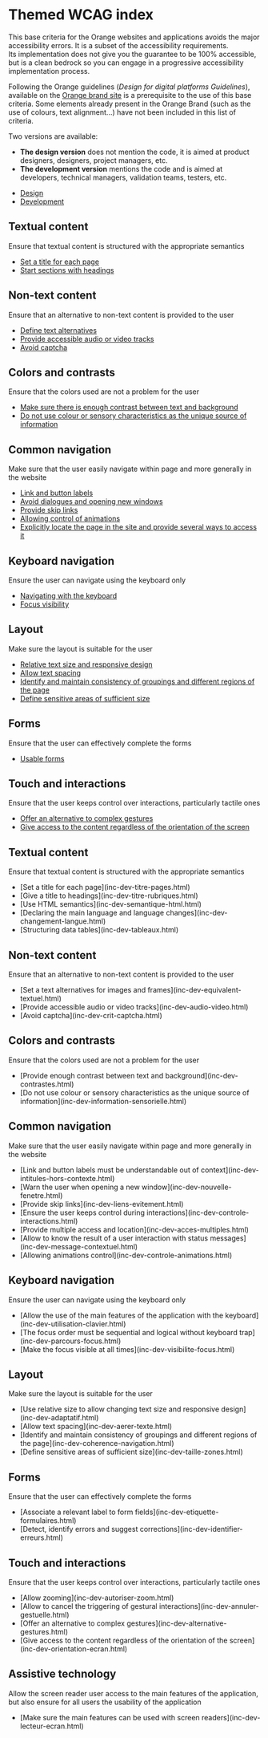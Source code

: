 # Themed WCAG index

<script>$(document).ready(function () {
    setBreadcrumb([{"label":"Themed WCAG index"}]);
    addSubMenu([
        {
            "label":"Design", "url":"", "expanded":false, "itemsQuery":"#incontournables-concepteurs h2", "className": "menuitem-conception",
            "onExpand": function () {
                $("#incontournables-concepteurs-tab").tab("show");
            }
        },
        {
            "label":"Development", "url":"", "expanded":false, "itemsQuery":"#incontournables-developpeurs h2", "className": "menuitem-development",
            "onExpand": function () {
                $("#incontournables-developpeurs-tab").tab("show");
            }
        }
    ]);
    $("#incontournables-concepteurs-tab").on("click", function() {
        expandCollapse($("#left-navigation .menuitem-conception"));
    })
    $("#incontournables-developpeurs-tab").on("click", function() {
        expandCollapse($("#left-navigation .menuitem-development"));
    })
    if (window.location.hash == "#dev") {
        $("#incontournables-developpeurs-tab").trigger("click");
    }
});</script>

<span data-menuitem="incontournables"></span>

This base criteria for the Orange websites and applications avoids the major accessibility errors. It is a subset of the accessibility requirements.   
Its implementation does not give you the guarantee to be 100% accessible, but is a clean bedrock so you can engage in a progressive accessibility implementation process.

Following the Orange guidelines (<cite>Design for digital platforms Guidelines</cite>), available on the [Orange brand site](http://design.orange.com/) is a prerequisite to the use of this base criteria. 
Some elements already present in the Orange Brand (such as the use of colours, text alignment...) have not been included in this list of criteria.

Two versions are available:
- **The design version** does not mention the code, it is aimed at product designers, designers, project managers, etc.
- **The development version** mentions the code and is aimed at developers, technical managers, validation teams, testers, etc.

<ul class="nav nav-tabs" role="tablist">
<li class="nav-item">
<a class="nav-link active" id="incontournables-concepteurs-tab" data-toggle="tab" href="#incontournables-concepteurs" role="tab" aria-controls="incontournables-concepteurs" aria-selected="true">Design</a>
</li>
<li class="nav-item">
<a class="nav-link" id="incontournables-developpeurs-tab" data-toggle="tab" href="#incontournables-developpeurs" role="tab" aria-controls="incontournables-developpeurs" aria-selected="false">Development</a>
</li>
</ul><div class="tab-content"><div class="tab-pane show active" id="incontournables-concepteurs" role="tabpanel" aria-labelledby="incontournables-concepteurs-tab">

## Textual content

Ensure that textual content is structured with the appropriate semantics

- [Set a title for each page](inc-con-titre-pages.html)
- [Start sections with headings](inc-con-titre-rubriques.html)

## Non-text content

Ensure that an alternative to non-text content is provided to the user

- [Define text alternatives](inc-con-equivalent-textuel.html)
- [Provide accessible audio or video tracks](inc-con-audio-video.html)
- [Avoid captcha](inc-con-captcha.html)

## Colors and contrasts

Ensure that the colors used are not a problem for the user

- [Make sure there is enough contrast between text and background](inc-con-contrastes.html)
- [Do not use colour or sensory characteristics as the unique source of information](inc-con-information-sensorielle.html)

## Common navigation

Make sure that the user easily navigate within page and more generally in the website

- [Link and button labels](inc-con-libelles.html)
- [Avoid dialogues and opening new windows](inc-con-nouvelles-fenetres.html)
- [Provide skip links](inc-con-liens-evitement.html)
- [Allowing control of animations](inc-con-controle-animations.html)
- [Explicitly locate the page in the site and provide several ways to access it](inc-con-acces-multiples.html)

## Keyboard navigation

Ensure the user can navigate using the keyboard only

- [Navigating with the keyboard](inc-con-navigation-clavier.html)
- [Focus visibility](inc-con-visibilite-focus.html)

## Layout

Make sure the layout is suitable for the user

- [Relative text size and responsive design](inc-con-adaptatif.html)
- [Allow text spacing](inc-con-aerer-texte.html)
- [Identify and maintain consistency of groupings and different regions of the page](inc-con-coherence-navigation.html)
- [Define sensitive areas of sufficient size](inc-con-zones-sensibles.html)

## Forms

Ensure that the user can effectively complete the forms

- [Usable forms](inc-con-formulaires.html)

## Touch and interactions

Ensure that the user keeps control over interactions, particularly tactile ones

- [Offer an alternative to complex gestures](inc-con-alternative-gestures.html)
- [Give access to the content regardless of the orientation of the screen](inc-con-orientation-ecran.html)

</div>
<div class="tab-pane" id="incontournables-developpeurs" role="tabpanel" aria-labelledby="incontournables-developpeurs-tab">
<h2 id="dev-contenu-textuel">Textual content</h2>

Ensure that textual content is structured with the appropriate semantics
<ul>
    <li>[Set a title for each page](inc-dev-titre-pages.html)</li>
    <li>[Give a title to headings](inc-dev-titre-rubriques.html)</li>
    <li>[Use HTML semantics](inc-dev-semantique-html.html)</li>
    <li>[Declaring the main language and language changes](inc-dev-changement-langue.html)</li>
    <li>[Structuring data tables](inc-dev-tableaux.html)</li>
</ul>

<h2 id="dev-contenu-non-textuel">Non-text content</h2>

Ensure that an alternative to non-text content is provided to the user
<ul>
    <li>[Set a text alternatives for images and frames](inc-dev-equivalent-textuel.html)</li>
    <li>[Provide accessible audio or video tracks](inc-dev-audio-video.html)</li>
    <li>[Avoid captcha](inc-dev-crit-captcha.html)</li>
</ul>

<h2 id="dev-couleurs-et-contrastes">Colors and contrasts</h2>

Ensure that the colors used are not a problem for the user
<ul>
    <li>[Provide enough contrast between text and background](inc-dev-contrastes.html)</li>
    <li>[Do not use colour or sensory characteristics as the unique source of information](inc-dev-information-sensorielle.html)</li>
</ul>

<h2 id="dev-navigation-generale">Common navigation</h2>

Make sure that the user easily navigate within page and more generally in the website
<ul>
    <li>[Link and button labels must be understandable out of context](inc-dev-intitules-hors-contexte.html)</li>
    <li>[Warn the user when opening a new window](inc-dev-nouvelle-fenetre.html)</li>
    <li>[Provide skip links](inc-dev-liens-evitement.html)</li>
    <li>[Ensure the user keeps control during interactions](inc-dev-controle-interactions.html)</li>
    <li>[Provide multiple access and location](inc-dev-acces-multiples.html)</li>
    <li>[Allow to know the result of a user interaction with status messages](inc-dev-message-contextuel.html)</li>
    <li>[Allowing animations control](inc-dev-controle-animations.html)</li>
</ul>

<h2 id="dev-navigation-clavier">Keyboard navigation</h2>

Ensure the user can navigate using the keyboard only
<ul>
    <li>[Allow the use of the main features of the application with the keyboard](inc-dev-utilisation-clavier.html)</li>
    <li>[The focus order must be sequential and logical without keyboard trap](inc-dev-parcours-focus.html)</li>
    <li>[Make the focus visible at all times](inc-dev-visibilite-focus.html)</li>
</ul>

<h2 id="dev-mise-en-page">Layout</h2>

Make sure the layout is suitable for the user
<ul>
    <li>[Use relative size to allow changing text size and responsive design](inc-dev-adaptatif.html)</li>
    <li>[Allow text spacing](inc-dev-aerer-texte.html)</li>
    <li>[Identify and maintain consistency of groupings and different regions of the page](inc-dev-coherence-navigation.html)</li>
    <li>[Define sensitive areas of sufficient size](inc-dev-taille-zones.html)</li>
</ul>

<h2 id="dev-formulaires">Forms</h2>

Ensure that the user can effectively complete the forms
<ul>
    <li>[Associate a relevant label to form fields](inc-dev-etiquette-formulaires.html)</li>
    <li>[Detect, identify errors and suggest corrections](inc-dev-identifier-erreurs.html)</li>
</ul>

<h2 id="dev-tactile-et-interactions">Touch and interactions</h2>

Ensure that the user keeps control over interactions, particularly tactile ones
<ul>
    <li>[Allow zooming](inc-dev-autoriser-zoom.html)</li>
    <li>[Allow to cancel the triggering of gestural interactions](inc-dev-annuler-gestuelle.html)</li>
    <li>[Offer an alternative to complex gestures](inc-dev-alternative-gestures.html)</li>
    <li>[Give access to the content regardless of the orientation of the screen](inc-dev-orientation-ecran.html)</li>
</ul>

<h2 id="dev-aides-techniques">Assistive technology</h2>

Allow the screen reader user access to the main features of the application, but also ensure for all users the usability of the application
<ul>
    <li>[Make sure the main features can be used with screen readers](inc-dev-lecteur-ecran.html)</li>
</ul>

</div>
</div>

<!--  This file is part of a11y-guidelines | Our vision of mobile & web accessibility guidelines and best practices, with valid/invalid examples.
 Copyright (C) 2016  Orange SA
 See the Creative Commons Legal Code Attribution-ShareAlike 3.0 Unported License for more details (LICENSE file). -->